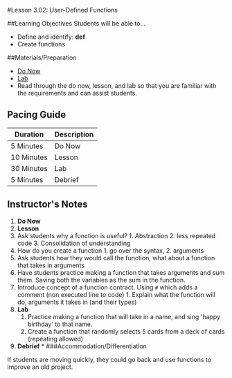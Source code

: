 #Lesson 3.02: User-Defined Functions

##Learning Objectives
Students will be able to... 
* Define and identify: **def**
* Create functions

##Materials/Preparation
* [Do Now]
* [Lab]
* Read through the do now, lesson, and lab so that you are familiar with the requirements and can assist students.

## Pacing Guide
| **Duration**   | **Description** |
| ---------- | ----------- |
| 5 Minutes  | Do Now      |
| 10 Minutes | Lesson      |
| 30 Minutes | Lab         |
| 5 Minutes | Debrief  |

## Instructor's Notes
1. **Do Now**
2. **Lesson**
  1. Ask students why a function is useful?
  	1. Abstraction
  	2. less repeated code
  	3. Consolidation of understanding
  2. How do you create a function
  	1. go over the syntax,
  	2. arguments
  3. Ask students how they would call the function, what about a function that takes in arguments
  4. Have students practice making a function that takes arguments and sum them. Saving both the variables as the sum in the function. 
  5. Introduce concept of a function contract. Using `#` which adds a comment (non executed line to code)
  	1. Explain what the function will do, arguments it takes in (and their types)
3. **Lab**
    1. Practice making a function that will take in a name, and sing 'happy birthday' to that name. 
    2. Create a function that randomly selects 5 cards from a deck of cards (repeating allowed)
4. **Debrief**
    * 
###Accommodation/Differentiation

If students are moving quickly, they could go back and use functions to improve an old project.
  

[Do Now]:do_now_302.md
[Lab]:lab_302.md